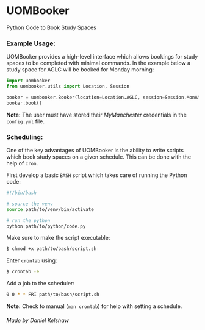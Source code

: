 # UOMBooker

Python Code to Book Study Spaces

### **Example Usage:**

UOMBooker provides a high-level interface which allows bookings for study spaces to be completed with minimal commands.
In the example below a study space for AGLC will be booked for Monday morning:

```python
import uombooker
from uombooker.utils import Location, Session

booker = uombooker.Booker(location=Location.AGLC, session=Session.MonAM)
booker.book()
```

**Note:** The user must have stored their *MyManchester* credentials in the `config.yml` file.

### **Scheduling:**

One of the key advantages of UOMBooker is the ability to write scripts which book study spaces on a given schedule. This
can be done with the help of `cron`.

First develop a basic `BASH` script which takes care of running the Python code:

```bash
#!/bin/bash

# source the venv
source path/to/venv/bin/activate

# run the python
python path/to/python/code.py
```

Make sure to make the script executable:

```bash
$ chmod +x path/to/bash/script.sh
```

Enter `crontab` using:

```bash
$ crontab -e
```

Add a job to the scheduler:

```bash
0 0 * * FRI path/to/bash/script.sh
```

**Note:** Check to manual (`man crontab`) for help with setting a schedule.

###### Made by Daniel Kelshaw
